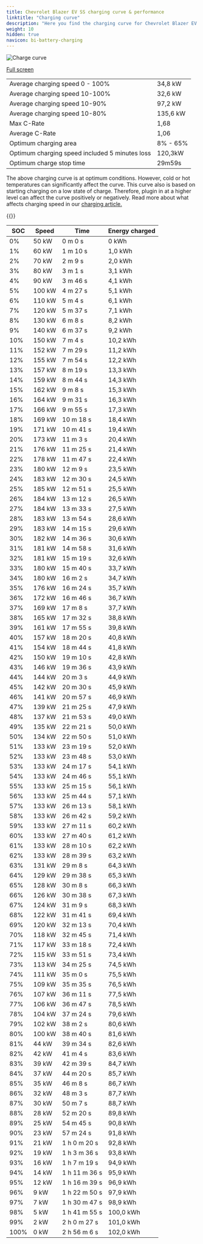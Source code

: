 ```yaml
---
title: Chevrolet Blazer EV SS charging curve & performance
linktitle: "Charging curve"
description: "Here you find the charging curve for Chevrolet Blazer EV SS. "
weight: 10
hidden: true
navicon: bi-battery-charging
---
```

<!-- markdownlint-disable MD033 -->
<img src="../chargingcurve.svg" alt="Charge curve" class="img-fluid">

[Full screen](../chargingcurve.svg)


<table class="table table-striped">
<tbody>
<tr>
<td>Average charging speed 0 - 100% </td><td>34,8 kW</td>
</tr>
<tr>
<td>Average charging speed 10-100%</td><td>32,6 kW</td>
</tr>
<tr>
<td>Average charging speed 10-90%</td><td>97,2 kW</td>
</tr>
<tr>
<td>Average charging speed 10-80%</td><td>135,6 kW</td>
</tr>
<tr>
<td>Max C-Rate</td><td>1,68</td>
</tr>
<tr>
<td>Average C-Rate</td><td>1,06</td>
</tr>
<tr>
<td>Optimum charging area</td><td>8% - 65%</td>
</tr>
<tr>
<td>Optimum charging speed included 5 minutes loss</td><td>120,3kW</td>
</tr>
<tr>
<td>Optimum charge stop time</td><td>29m59s</td>
</tr>
</tbody>
</table>


The above charging curve is at optimum conditions. However, cold or hot temperatures can significantly affect the curve. This curve also is based on starting charging on a low state of charge. Therefore, plugin in at a higher level can affect the curve positively or negatively. Read more about what affects charging speed in our [charging article.](../../../../../technology/battery/charging/) 


{{<evkxdisplayaddarticle />}}
<table class="table table-striped">
<thead>
<tr><th>SOC</th><th>Speed</th><th>Time</th><th>Energy charged</th></tr>
</thead>
<tbody>
<tr>
<td>0%</td><td>50 kW</td><td> 0 m 0 s </td><td>0 kWh </td>
</tr>
<tr>
<td>1%</td><td>60 kW</td><td> 1 m 10 s </td><td>1,0 kWh </td>
</tr>
<tr>
<td>2%</td><td>70 kW</td><td> 2 m 9 s </td><td>2,0 kWh </td>
</tr>
<tr>
<td>3%</td><td>80 kW</td><td> 3 m 1 s </td><td>3,1 kWh </td>
</tr>
<tr>
<td>4%</td><td>90 kW</td><td> 3 m 46 s </td><td>4,1 kWh </td>
</tr>
<tr>
<td>5%</td><td>100 kW</td><td> 4 m 27 s </td><td>5,1 kWh </td>
</tr>
<tr>
<td>6%</td><td>110 kW</td><td> 5 m 4 s </td><td>6,1 kWh </td>
</tr>
<tr>
<td>7%</td><td>120 kW</td><td> 5 m 37 s </td><td>7,1 kWh </td>
</tr>
<tr>
<td>8%</td><td>130 kW</td><td> 6 m 8 s </td><td>8,2 kWh </td>
</tr>
<tr>
<td>9%</td><td>140 kW</td><td> 6 m 37 s </td><td>9,2 kWh </td>
</tr>
<tr>
<td>10%</td><td>150 kW</td><td> 7 m 4 s </td><td>10,2 kWh </td>
</tr>
<tr>
<td>11%</td><td>152 kW</td><td> 7 m 29 s </td><td>11,2 kWh </td>
</tr>
<tr>
<td>12%</td><td>155 kW</td><td> 7 m 54 s </td><td>12,2 kWh </td>
</tr>
<tr>
<td>13%</td><td>157 kW</td><td> 8 m 19 s </td><td>13,3 kWh </td>
</tr>
<tr>
<td>14%</td><td>159 kW</td><td> 8 m 44 s </td><td>14,3 kWh </td>
</tr>
<tr>
<td>15%</td><td>162 kW</td><td> 9 m 8 s </td><td>15,3 kWh </td>
</tr>
<tr>
<td>16%</td><td>164 kW</td><td> 9 m 31 s </td><td>16,3 kWh </td>
</tr>
<tr>
<td>17%</td><td>166 kW</td><td> 9 m 55 s </td><td>17,3 kWh </td>
</tr>
<tr>
<td>18%</td><td>169 kW</td><td> 10 m 18 s </td><td>18,4 kWh </td>
</tr>
<tr>
<td>19%</td><td>171 kW</td><td> 10 m 41 s </td><td>19,4 kWh </td>
</tr>
<tr>
<td>20%</td><td>173 kW</td><td> 11 m 3 s </td><td>20,4 kWh </td>
</tr>
<tr>
<td>21%</td><td>176 kW</td><td> 11 m 25 s </td><td>21,4 kWh </td>
</tr>
<tr>
<td>22%</td><td>178 kW</td><td> 11 m 47 s </td><td>22,4 kWh </td>
</tr>
<tr>
<td>23%</td><td>180 kW</td><td> 12 m 9 s </td><td>23,5 kWh </td>
</tr>
<tr>
<td>24%</td><td>183 kW</td><td> 12 m 30 s </td><td>24,5 kWh </td>
</tr>
<tr>
<td>25%</td><td>185 kW</td><td> 12 m 51 s </td><td>25,5 kWh </td>
</tr>
<tr>
<td>26%</td><td>184 kW</td><td> 13 m 12 s </td><td>26,5 kWh </td>
</tr>
<tr>
<td>27%</td><td>184 kW</td><td> 13 m 33 s </td><td>27,5 kWh </td>
</tr>
<tr>
<td>28%</td><td>183 kW</td><td> 13 m 54 s </td><td>28,6 kWh </td>
</tr>
<tr>
<td>29%</td><td>183 kW</td><td> 14 m 15 s </td><td>29,6 kWh </td>
</tr>
<tr>
<td>30%</td><td>182 kW</td><td> 14 m 36 s </td><td>30,6 kWh </td>
</tr>
<tr>
<td>31%</td><td>181 kW</td><td> 14 m 58 s </td><td>31,6 kWh </td>
</tr>
<tr>
<td>32%</td><td>181 kW</td><td> 15 m 19 s </td><td>32,6 kWh </td>
</tr>
<tr>
<td>33%</td><td>180 kW</td><td> 15 m 40 s </td><td>33,7 kWh </td>
</tr>
<tr>
<td>34%</td><td>180 kW</td><td> 16 m 2 s </td><td>34,7 kWh </td>
</tr>
<tr>
<td>35%</td><td>176 kW</td><td> 16 m 24 s </td><td>35,7 kWh </td>
</tr>
<tr>
<td>36%</td><td>172 kW</td><td> 16 m 46 s </td><td>36,7 kWh </td>
</tr>
<tr>
<td>37%</td><td>169 kW</td><td> 17 m 8 s </td><td>37,7 kWh </td>
</tr>
<tr>
<td>38%</td><td>165 kW</td><td> 17 m 32 s </td><td>38,8 kWh </td>
</tr>
<tr>
<td>39%</td><td>161 kW</td><td> 17 m 55 s </td><td>39,8 kWh </td>
</tr>
<tr>
<td>40%</td><td>157 kW</td><td> 18 m 20 s </td><td>40,8 kWh </td>
</tr>
<tr>
<td>41%</td><td>154 kW</td><td> 18 m 44 s </td><td>41,8 kWh </td>
</tr>
<tr>
<td>42%</td><td>150 kW</td><td> 19 m 10 s </td><td>42,8 kWh </td>
</tr>
<tr>
<td>43%</td><td>146 kW</td><td> 19 m 36 s </td><td>43,9 kWh </td>
</tr>
<tr>
<td>44%</td><td>144 kW</td><td> 20 m 3 s </td><td>44,9 kWh </td>
</tr>
<tr>
<td>45%</td><td>142 kW</td><td> 20 m 30 s </td><td>45,9 kWh </td>
</tr>
<tr>
<td>46%</td><td>141 kW</td><td> 20 m 57 s </td><td>46,9 kWh </td>
</tr>
<tr>
<td>47%</td><td>139 kW</td><td> 21 m 25 s </td><td>47,9 kWh </td>
</tr>
<tr>
<td>48%</td><td>137 kW</td><td> 21 m 53 s </td><td>49,0 kWh </td>
</tr>
<tr>
<td>49%</td><td>135 kW</td><td> 22 m 21 s </td><td>50,0 kWh </td>
</tr>
<tr>
<td>50%</td><td>134 kW</td><td> 22 m 50 s </td><td>51,0 kWh </td>
</tr>
<tr>
<td>51%</td><td>133 kW</td><td> 23 m 19 s </td><td>52,0 kWh </td>
</tr>
<tr>
<td>52%</td><td>133 kW</td><td> 23 m 48 s </td><td>53,0 kWh </td>
</tr>
<tr>
<td>53%</td><td>133 kW</td><td> 24 m 17 s </td><td>54,1 kWh </td>
</tr>
<tr>
<td>54%</td><td>133 kW</td><td> 24 m 46 s </td><td>55,1 kWh </td>
</tr>
<tr>
<td>55%</td><td>133 kW</td><td> 25 m 15 s </td><td>56,1 kWh </td>
</tr>
<tr>
<td>56%</td><td>133 kW</td><td> 25 m 44 s </td><td>57,1 kWh </td>
</tr>
<tr>
<td>57%</td><td>133 kW</td><td> 26 m 13 s </td><td>58,1 kWh </td>
</tr>
<tr>
<td>58%</td><td>133 kW</td><td> 26 m 42 s </td><td>59,2 kWh </td>
</tr>
<tr>
<td>59%</td><td>133 kW</td><td> 27 m 11 s </td><td>60,2 kWh </td>
</tr>
<tr>
<td>60%</td><td>133 kW</td><td> 27 m 40 s </td><td>61,2 kWh </td>
</tr>
<tr>
<td>61%</td><td>133 kW</td><td> 28 m 10 s </td><td>62,2 kWh </td>
</tr>
<tr>
<td>62%</td><td>133 kW</td><td> 28 m 39 s </td><td>63,2 kWh </td>
</tr>
<tr>
<td>63%</td><td>131 kW</td><td> 29 m 8 s </td><td>64,3 kWh </td>
</tr>
<tr>
<td>64%</td><td>129 kW</td><td> 29 m 38 s </td><td>65,3 kWh </td>
</tr>
<tr>
<td>65%</td><td>128 kW</td><td> 30 m 8 s </td><td>66,3 kWh </td>
</tr>
<tr>
<td>66%</td><td>126 kW</td><td> 30 m 38 s </td><td>67,3 kWh </td>
</tr>
<tr>
<td>67%</td><td>124 kW</td><td> 31 m 9 s </td><td>68,3 kWh </td>
</tr>
<tr>
<td>68%</td><td>122 kW</td><td> 31 m 41 s </td><td>69,4 kWh </td>
</tr>
<tr>
<td>69%</td><td>120 kW</td><td> 32 m 13 s </td><td>70,4 kWh </td>
</tr>
<tr>
<td>70%</td><td>118 kW</td><td> 32 m 45 s </td><td>71,4 kWh </td>
</tr>
<tr>
<td>71%</td><td>117 kW</td><td> 33 m 18 s </td><td>72,4 kWh </td>
</tr>
<tr>
<td>72%</td><td>115 kW</td><td> 33 m 51 s </td><td>73,4 kWh </td>
</tr>
<tr>
<td>73%</td><td>113 kW</td><td> 34 m 25 s </td><td>74,5 kWh </td>
</tr>
<tr>
<td>74%</td><td>111 kW</td><td> 35 m 0 s </td><td>75,5 kWh </td>
</tr>
<tr>
<td>75%</td><td>109 kW</td><td> 35 m 35 s </td><td>76,5 kWh </td>
</tr>
<tr>
<td>76%</td><td>107 kW</td><td> 36 m 11 s </td><td>77,5 kWh </td>
</tr>
<tr>
<td>77%</td><td>106 kW</td><td> 36 m 47 s </td><td>78,5 kWh </td>
</tr>
<tr>
<td>78%</td><td>104 kW</td><td> 37 m 24 s </td><td>79,6 kWh </td>
</tr>
<tr>
<td>79%</td><td>102 kW</td><td> 38 m 2 s </td><td>80,6 kWh </td>
</tr>
<tr>
<td>80%</td><td>100 kW</td><td> 38 m 40 s </td><td>81,6 kWh </td>
</tr>
<tr>
<td>81%</td><td>44 kW</td><td> 39 m 34 s </td><td>82,6 kWh </td>
</tr>
<tr>
<td>82%</td><td>42 kW</td><td> 41 m 4 s </td><td>83,6 kWh </td>
</tr>
<tr>
<td>83%</td><td>39 kW</td><td> 42 m 39 s </td><td>84,7 kWh </td>
</tr>
<tr>
<td>84%</td><td>37 kW</td><td> 44 m 20 s </td><td>85,7 kWh </td>
</tr>
<tr>
<td>85%</td><td>35 kW</td><td> 46 m 8 s </td><td>86,7 kWh </td>
</tr>
<tr>
<td>86%</td><td>32 kW</td><td> 48 m 3 s </td><td>87,7 kWh </td>
</tr>
<tr>
<td>87%</td><td>30 kW</td><td> 50 m 7 s </td><td>88,7 kWh </td>
</tr>
<tr>
<td>88%</td><td>28 kW</td><td> 52 m 20 s </td><td>89,8 kWh </td>
</tr>
<tr>
<td>89%</td><td>25 kW</td><td> 54 m 45 s </td><td>90,8 kWh </td>
</tr>
<tr>
<td>90%</td><td>23 kW</td><td> 57 m 24 s </td><td>91,8 kWh </td>
</tr>
<tr>
<td>91%</td><td>21 kW</td><td>1 h 0 m 20 s </td><td>92,8 kWh </td>
</tr>
<tr>
<td>92%</td><td>19 kW</td><td>1 h 3 m 36 s </td><td>93,8 kWh </td>
</tr>
<tr>
<td>93%</td><td>16 kW</td><td>1 h 7 m 19 s </td><td>94,9 kWh </td>
</tr>
<tr>
<td>94%</td><td>14 kW</td><td>1 h 11 m 36 s </td><td>95,9 kWh </td>
</tr>
<tr>
<td>95%</td><td>12 kW</td><td>1 h 16 m 39 s </td><td>96,9 kWh </td>
</tr>
<tr>
<td>96%</td><td>9 kW</td><td>1 h 22 m 50 s </td><td>97,9 kWh </td>
</tr>
<tr>
<td>97%</td><td>7 kW</td><td>1 h 30 m 47 s </td><td>98,9 kWh </td>
</tr>
<tr>
<td>98%</td><td>5 kW</td><td>1 h 41 m 55 s </td><td>100,0 kWh </td>
</tr>
<tr>
<td>99%</td><td>2 kW</td><td>2 h 0 m 27 s </td><td>101,0 kWh </td>
</tr>
<tr>
<td>100%</td><td>0 kW</td><td>2 h 56 m 6 s </td><td>102,0 kWh </td>
</tr>
</tbody>
</table>

